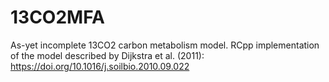 # 13CO2MFA

As-yet incomplete 13CO2 carbon metabolism model. RCpp implementation of the model described by Dijkstra et al. (2011): https://doi.org/10.1016/j.soilbio.2010.09.022
